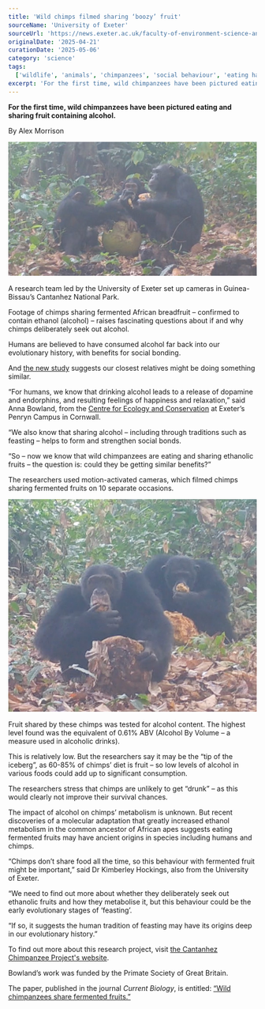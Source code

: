 ```yaml
---
title: 'Wild chimps filmed sharing ‘boozy’ fruit'
sourceName: 'University of Exeter'
sourceUrl: 'https://news.exeter.ac.uk/faculty-of-environment-science-and-economy/wild-chimps-filmed-sharing-boozy-fruit/'
originalDate: '2025-04-21'
curationDate: '2025-05-06'
category: 'science'
tags:
  ['wildlife', 'animals', 'chimpanzees', 'social behaviour', 'eating habits']
excerpt: 'For the first time, wild chimpanzees have been pictured eating and sharing fruit containing alcohol.'
---
```


**For the first time, wild chimpanzees have been pictured eating and sharing fruit containing alcohol.**

By Alex Morrison

![Chimpanzees sharing fruit](./chimpanzees-sharing-fruit-credit-bowland-et-al.jpg "Chimpanzees sharing fruit. Credit Anna Bowland / Cantanhez Chimpanzee Project / University of Exeter")

A research team led by the University of Exeter set up cameras in Guinea-Bissau’s Cantanhez National Park.

Footage of chimps sharing fermented African breadfruit – confirmed to contain ethanol (alcohol) – raises fascinating questions about if and why chimps deliberately seek out alcohol.

Humans are believed to have consumed alcohol far back into our evolutionary history, with benefits for social bonding.

And [the new study](https://www.sciencedirect.com/science/article/pii/S0960982225002817) suggests our closest relatives might be doing something similar.

“For humans, we know that drinking alcohol leads to a release of dopamine and endorphins, and resulting feelings of happiness and relaxation,” said Anna Bowland, from the [Centre for Ecology and Conservation](https://ecologyconservation.exeter.ac.uk/) at Exeter’s Penryn Campus in Cornwall.

“We also know that sharing alcohol – including through traditions such as feasting – helps to form and strengthen social bonds.

“So – now we know that wild chimpanzees are eating and sharing ethanolic fruits – the question is: could they be getting similar benefits?”

The researchers used motion-activated cameras, which filmed chimps sharing fermented fruits on 10 separate occasions.

![Two adult males feed on fermented African breadfruit](./two-adult-males-feed-on-fermented-african-breadfruit-credit-bowland-et-al.jpg "Two adult males feed on fermented African breadfruit. Credit Bowland et al.")

Fruit shared by these chimps was tested for alcohol content. The highest level found was the equivalent of 0.61% ABV (Alcohol By Volume – a measure used in alcoholic drinks).

This is relatively low. But the researchers say it may be the “tip of the iceberg”, as 60-85% of chimps’ diet is fruit – so low levels of alcohol in various foods could add up to significant consumption.

The researchers stress that chimps are unlikely to get “drunk” – as this would clearly not improve their survival chances.

The impact of alcohol on chimps’ metabolism is unknown. But recent discoveries of a molecular adaptation that greatly increased ethanol metabolism in the common ancestor of African apes suggests eating fermented fruits may have ancient origins in species including humans and chimps.

“Chimps don’t share food all the time, so this behaviour with fermented fruit might be important,” said Dr Kimberley Hockings, also from the University of Exeter.

“We need to find out more about whether they deliberately seek out ethanolic fruits and how they metabolise it, but this behaviour could be the early evolutionary stages of ‘feasting’.

“If so, it suggests the human tradition of feasting may have its origins deep in our evolutionary history.”

To find out more about this research project, visit [the Cantanhez Chimpanzee Project's website](https://cantanhezchimpanzeeproject.com/).

Bowland’s work was funded by the Primate Society of Great Britain.

The paper, published in the journal _Current Biology_, is entitled: [“Wild chimpanzees share fermented fruits.”](https://www.sciencedirect.com/science/article/pii/S0960982225002817)

